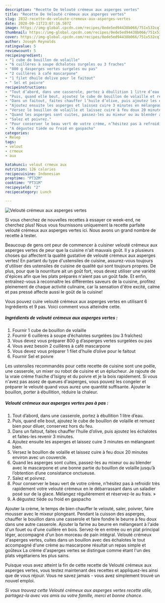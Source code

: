 ```yaml
---
description: "Recette De Velouté crémeux aux asperges vertes"
title: "Recette De Velouté crémeux aux asperges vertes"
slug: 2832-recette-de-veloute-cremeux-aux-asperges-vertes
date: 2020-09-11T23:07:16.507Z
image: https://img-global.cpcdn.com/recipes/0ede5ed94438b066/751x532cq70/veloute-cremeux-aux-asperges-vertes-photo-principale-de-la-recette.jpg
thumbnail: https://img-global.cpcdn.com/recipes/0ede5ed94438b066/751x532cq70/veloute-cremeux-aux-asperges-vertes-photo-principale-de-la-recette.jpg
cover: https://img-global.cpcdn.com/recipes/0ede5ed94438b066/751x532cq70/veloute-cremeux-aux-asperges-vertes-photo-principale-de-la-recette.jpg
author: Joseph Reynolds
ratingvalue: 5
reviewcount: 5
recipeingredient:
- "1 cube de bouillon de volaille"
- "6 cuillères à soupe dchalotes surgeles ou 3 fraches"
- "800 g dasperges vertes surgeles ou pas"
- "2 cuillères à café mascarpone"
- "1 filet dhuile dolive pour le faitout"
- " Sel et poivre"
recipeinstructions:
- "Tout d’abord, dans une casserole, portez à ébullition 1 litre d’eau."
- "Puis, quand elle bout, ajoutez le cube de bouillon de volaille et remuez bien pour diluer, conservez hors du feu."
- "Dans un faitout, faites chauffer l’huile d’olive, puis ajoutez les échalotes et faites-les revenir 3 minutes."
- "Ajoutez ensuite les asperges et laissez cuire 3 minutes en mélangeant bien."
- "Versez le bouillon de volaille et laissez cuire à feu doux 20 minutes environ avec un couvercle."
- "Quand les asperges sont cuites, passez-les au mixeur ou au blender avec le mascarpone et une bonne partie du bouillon de volaille jusqu’à l’obtention d’une consistance onctueuse."
- "Salez et poivrez."
- "Pour conserver le beau vert de votre crème, n’hésitez pas à refroidir très rapidement votre velouté crémeux en le débarrassant dans un saladier posé sur de la glace. Mélangez régulièrement et réservez-le au frais. »"
- "A dégustez tiède ou froid en gaspacho"
categories:
- Resep
tags:
- velout
- crmeux
- aux

katakunci: velout crmeux aux 
nutrition: 126 calories
recipecuisine: Indonesian
preptime: "PT32M"
cooktime: "PT31M"
recipeyield: "2"
recipecategory: Lunch

---
```



![Velouté crémeux aux asperges vertes](https://img-global.cpcdn.com/recipes/0ede5ed94438b066/751x532cq70/veloute-cremeux-aux-asperges-vertes-photo-principale-de-la-recette.jpg)

Si vous cherchez de nouvelles recettes à essayer ce week-end, ne cherchez plus! Nous vous fournissons uniquement la recette parfaite velouté crémeux aux asperges vertes ici. Nous avons un grand nombre de recette à tester.

Beaucoup de gens ont peur de commencer à cuisiner velouté crémeux aux asperges vertes de peur que la cuisine n'ait mauvais goût. Il y a plusieurs choses qui affectent la qualité gustative de velouté crémeux aux asperges vertes! En partant du type d'ustensiles de cuisine, assurez-vous toujours d'utiliser des ustensiles de cuisine de qualité qui sont toujours propres. De plus, pour que la nourriture ait un goût fort, vous devez utiliser une variété d'épices afin que les plats préparés n'aient pas un goût fade. Et enfin, entraînez-vous à reconnaître les différentes saveurs de la cuisine, profitez pleinement de chaque activité culinaire, car la sensation d'être excité, calme et pas pressé affecte aussi le goût de la cuisine!

<!--inarticleads1-->

Vous pouvez cuire velouté crémeux aux asperges vertes en utilisant 6 Ingrédients et 9 pas. Voici comment vous atteindre cette.

##### Ingrédients de velouté crémeux aux asperges vertes :

1. Fournir 1 cube de bouillon de volaille
1. Fournir 6 cuillères à soupe d’échalotes surgelées (ou 3 fraîches)
1. Vous devez vous préparer 800 g d’asperges vertes surgelées ou pas
1. Vous avez besoin 2 cuillères à café mascarpone
1. Vous devez vous préparer 1 filet d’huile d’olive pour le faitout
1. Fournir  Sel et poivre


Les ustensiles recommandés pour cette recette de cuisine sont une poêle, une casserole, un mixer ou robot de cuisine et un éplucheur. Je rajoute de la vraie crème fraiche d&#39;Isigny et du poivre et je la bois rapidement. Si vous n&#39;avez pas assez de queues d&#39;asperges, vous pouvez les congeler et préparer le velouté quand vous aurez une quantité suffisante. Ajouter le bouillon, porter à ébullition, réduire la chaleur. 

<!--inarticleads2-->

##### Velouté crémeux aux asperges vertes pas à pas :

1. Tout d’abord, dans une casserole, portez à ébullition 1 litre d’eau.
1. Puis, quand elle bout, ajoutez le cube de bouillon de volaille et remuez bien pour diluer, conservez hors du feu.
1. Dans un faitout, faites chauffer l’huile d’olive, puis ajoutez les échalotes et faites-les revenir 3 minutes.
1. Ajoutez ensuite les asperges et laissez cuire 3 minutes en mélangeant bien.
1. Versez le bouillon de volaille et laissez cuire à feu doux 20 minutes environ avec un couvercle.
1. Quand les asperges sont cuites, passez-les au mixeur ou au blender avec le mascarpone et une bonne partie du bouillon de volaille jusqu’à l’obtention d’une consistance onctueuse.
1. Salez et poivrez.
1. Pour conserver le beau vert de votre crème, n’hésitez pas à refroidir très rapidement votre velouté crémeux en le débarrassant dans un saladier posé sur de la glace. Mélangez régulièrement et réservez-le au frais. »
1. A dégustez tiède ou froid en gaspacho


Ajouter la crème, le temps de bien chauffer le velouté, saler, poivrer, faire mousser avec le mixeur plongeant. Pendant la cuisson des asperges, chauffer le bouillon dans une casserole et faire fondre le beurre à feu doux dans une autre casserole. Ajouter la farine au beurre en mélangeant à l&#39;aide d&#39;un fouet ou d&#39;une cuillère en bois. Servez-le en entrée ou en plat principal léger, accompagné d&#39;un bon morceau de pain intégral. Velouté crémeux d&#39;asperges vertes, cuites dans un bouillon avec des échalotes le tout accompagné d&#39;une crème au mascarpone résultat un repas simple et goûteux La crème d&#39;asperges vertes se distingue comme étant l&#39;un des plats végétariens les plus sains. 

<!--inarticleads1-->

<p>
Puisque vous avez atteint la fin de cette recette de Velouté crémeux aux asperges vertes, vous testez maintenant des recettes et appliquez-les ainsi que de vous réjouir. Vous ne savez jamais - vous avez simplement trouvé un nouvel emploi.
</p>

<p>
<i>Si vous trouvez cette Velouté crémeux aux asperges vertes recette utile, partagez-la avec vos amis ou votre famille, merci et bonne chance.</i>
</p>

